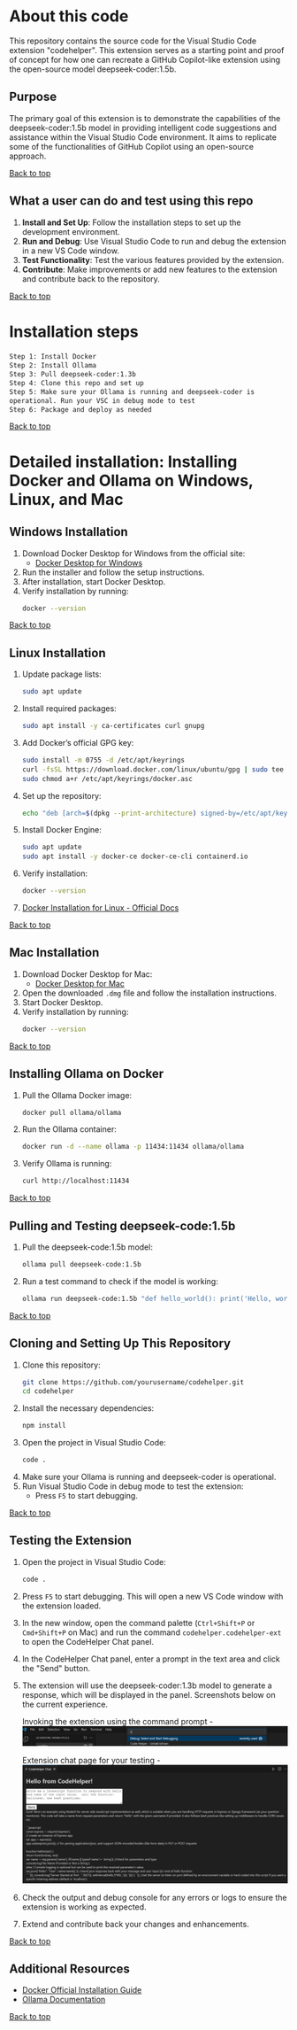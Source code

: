 # About this code

This repository contains the source code for the Visual Studio Code extension "codehelper". This extension serves as a starting point and proof of concept for how one can recreate a GitHub Copilot-like extension using the open-source model deepseek-coder:1.5b.

## Purpose

The primary goal of this extension is to demonstrate the capabilities of the deepseek-coder:1.5b model in providing intelligent code suggestions and assistance within the Visual Studio Code environment. It aims to replicate some of the functionalities of GitHub Copilot using an open-source approach.

[Back to top](#about-this-code)

## What a user can do and test using this repo

1. **Install and Set Up**: Follow the installation steps to set up the development environment.
2. **Run and Debug**: Use Visual Studio Code to run and debug the extension in a new VS Code window.
3. **Test Functionality**: Test the various features provided by the extension.
4. **Contribute**: Make improvements or add new features to the extension and contribute back to the repository.

[Back to top](#about-this-code)

# Installation steps
    Step 1: Install Docker
    Step 2: Install Ollama
    Step 3: Pull deepseek-coder:1.3b
    Step 4: Clone this repo and set up
    Step 5: Make sure your Ollama is running and deepseek-coder is operational. Run your VSC in debug mode to test
    Step 6: Package and deploy as needed

[Back to top](#about-this-code)

# Detailed installation: Installing Docker and Ollama on Windows, Linux, and Mac

## Windows Installation

1. Download Docker Desktop for Windows from the official site:
   - [Docker Desktop for Windows](https://docs.docker.com/desktop/install/windows-install/)
2. Run the installer and follow the setup instructions.
3. After installation, start Docker Desktop.
4. Verify installation by running:
   ```sh
   docker --version
   ```

[Back to top](#about-this-code)

## Linux Installation

1. Update package lists:
   ```sh
   sudo apt update
   ```
2. Install required packages:
   ```sh
   sudo apt install -y ca-certificates curl gnupg
   ```
3. Add Docker’s official GPG key:
   ```sh
   sudo install -m 0755 -d /etc/apt/keyrings
   curl -fsSL https://download.docker.com/linux/ubuntu/gpg | sudo tee /etc/apt/keyrings/docker.asc > /dev/null
   sudo chmod a+r /etc/apt/keyrings/docker.asc
   ```
4. Set up the repository:
   ```sh
   echo "deb [arch=$(dpkg --print-architecture) signed-by=/etc/apt/keyrings/docker.asc] https://download.docker.com/linux/ubuntu $(lsb_release -cs) stable" | sudo tee /etc/apt/sources.list.d/docker.list > /dev/null
   ```
5. Install Docker Engine:
   ```sh
   sudo apt update
   sudo apt install -y docker-ce docker-ce-cli containerd.io
   ```
6. Verify installation:
   ```sh
   docker --version
   ```

7. [Docker Installation for Linux - Official Docs](https://docs.docker.com/engine/install/ubuntu/)

[Back to top](#about-this-code)

## Mac Installation

1. Download Docker Desktop for Mac:
   - [Docker Desktop for Mac](https://docs.docker.com/desktop/install/mac-install/)
2. Open the downloaded `.dmg` file and follow the installation instructions.
3. Start Docker Desktop.
4. Verify installation by running:
   ```sh
   docker --version
   ```

[Back to top](#about-this-code)

## Installing Ollama on Docker

1. Pull the Ollama Docker image:
   ```sh
   docker pull ollama/ollama
   ```
2. Run the Ollama container:
   ```sh
   docker run -d --name ollama -p 11434:11434 ollama/ollama
   ```
3. Verify Ollama is running:
   ```sh
   curl http://localhost:11434
   ```

[Back to top](#about-this-code)

## Pulling and Testing deepseek-code:1.5b

1. Pull the deepseek-code:1.5b model:
   ```sh
   ollama pull deepseek-code:1.5b
   ```
2. Run a test command to check if the model is working:
   ```sh
   ollama run deepseek-code:1.5b "def hello_world(): print('Hello, world!')"
   ```

[Back to top](#about-this-code)

## Cloning and Setting Up This Repository

1. Clone this repository:
   ```sh
   git clone https://github.com/yourusername/codehelper.git
   cd codehelper
   ```
2. Install the necessary dependencies:
   ```sh
   npm install
   ```
3. Open the project in Visual Studio Code:
   ```sh
   code .
   ```
4. Make sure your Ollama is running and deepseek-coder is operational.
5. Run Visual Studio Code in debug mode to test the extension:
   - Press `F5` to start debugging.

[Back to top](#about-this-code)

## Testing the Extension

1. Open the project in Visual Studio Code:
   ```sh
   code .
   ```
2. Press `F5` to start debugging. This will open a new VS Code window with the extension loaded.
3. In the new window, open the command palette (`Ctrl+Shift+P` or `Cmd+Shift+P` on Mac) and run the command `codehelper.codehelper-ext` to open the CodeHelper Chat panel.
4. In the CodeHelper Chat panel, enter a prompt in the text area and click the "Send" button.
5. The extension will use the deepseek-coder:1.3b model to generate a response, which will be displayed in the panel. Screenshots below on the current experience.

      Invoking the extension using the command prompt -
      ![CodeHelper Chat Panel](./assets/images/codehelper_command.png)

      Extension chat page for your testing -
      ![CodeHelper Chat Panel](./assets/images/codehelper_screen.png)

6. Check the output and debug console for any errors or logs to ensure the extension is working as expected.
7. Extend and contribute back your changes and enhancements.

[Back to top](#about-this-code)

## Additional Resources
- [Docker Official Installation Guide](https://docs.docker.com/get-docker/)
- [Ollama Documentation](https://ollama.ai/docs)

[Back to top](#about-this-code)

